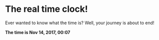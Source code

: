 # The real time clock!

Ever wanted to know what the time is? Well, your journey is about to end!

**The time is Nov 14, 2017, 00:07**